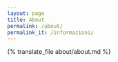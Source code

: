 ```yaml
---
layout: page
title: About
permalink: /about/
permalink_it: /informazioni/
---
```


{% translate_file about/about.md %}
